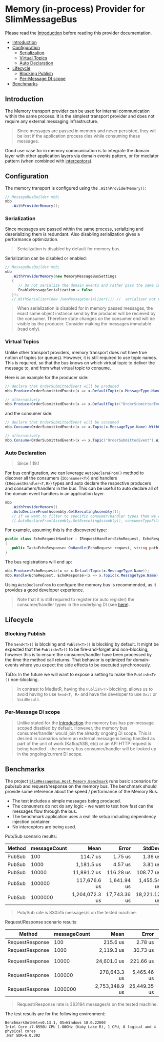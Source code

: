 # Memory (in-process) Provider for SlimMessageBus <!-- omit in toc -->

Please read the [Introduction](intro.md) before reading this provider documentation.

- [Introduction](#introduction)
- [Configuration](#configuration)
  - [Serialization](#serialization)
  - [Virtual Topics](#virtual-topics)
  - [Auto Declaration](#auto-declaration)
- [Lifecycle](#lifecycle)
  - [Blocking Publish](#blocking-publish)
  - [Per-Message DI scope](#per-message-di-scope)
- [Benchmarks](#benchmarks)
  
## Introduction

The Memory transport provider can be used for internal communication within the same process. It is the simplest transport provider and does not require any external messaging infrastructure.

> Since messages are passed in memory and never persisted, they will be lost if the application process dies while consuming these messages.

Good use case for in memory communication is to integrate the domain layer with other application layers via domain events pattern, or for mediator pattern (when combined with [interceptors](intro.md#interceptors)).

## Configuration

The memory transport is configured using the `.WithProviderMemory()`:

```cs
// MessageBusBuilder mbb;
mbb
   .WithProviderMemory();
```

### Serialization

Since messages are passed within the same process, serializing and deserializing them is redundant. Also disabling serialization gives a performance optimization.

> Serialization is disabled by default for memory bus.

Serialization can be disabled or enabled:

```cs
// MessageBusBuilder mbb;
mbb
   .WithProviderMemory(new MemoryMessageBusSettings
   {
      // Do not serialize the domain events and rather pass the same instance across handlers
      EnableMessageSerialization = false
   });
   //.WithSerializer(new JsonMessageSerializer()); //  serializer not needed if EnableMessageSerialization = false
```

> When serialization is disabled for in memory passed messages, the exact same object instance send by the producer will be recieved by the consumer. Therefore state changes on the consumer end will be visible by the producer. Consider making the messages immutable (read only).

### Virtual Topics

Unlike other transport providers, memory transport does not have true notion of topics (or queues). However, it is still required to use topic names. This is required, so that the bus knows on which virtual topic to deliver the message to, and from what virtual topic to consume.

Here is an example for the producer side:

```cs
// declare that OrderSubmittedEvent will be produced
mbb.Produce<OrderSubmittedEvent>(x => x.DefaultTopic(x.MessageType.Name));

// alternatively
mbb.Produce<OrderSubmittedEvent>(x => x.DefaultTopic("OrderSubmittedEvent"));
```

and the consumer side:

```cs
// declare that OrderSubmittedEvent will be consumed
mbb.Consume<OrderSubmittedEvent>(x => x.Topic(x.MessageType.Name).WithConsumer<OrderSubmittedHandler>());

// alternatively
mbb.Consume<OrderSubmittedEvent>(x => x.Topic("OrderSubmittedEvent").WithConsumer<OrderSubmittedHandler>());
```

### Auto Declaration

> Since 1.19.1

For bus configuration, we can leverage `AutoDeclareFrom()` method to discover all the consumers (`IConsumer<T>`) and handlers (`IRequestHandler<T,R>`) types and auto declare the respective producers and consumers/handlers in the bus. This can be useful to auto declare all of the domain event handlers in an application layer.

```cs
mbb
   .WithProviderMemory()
   .AutoDeclareFrom(Assembly.GetExecutingAssembly());
   // If we want to filter to specific consumer/handler types then we can supply an additional filter:
   //.AutoDeclareFrom(Assembly.GetExecutingAssembly(), consumerTypeFilter: (consumerType) => consumerType.Name.EndsWith("Handler"));
```

For example, assuming this is the discovered type:

```cs
public class EchoRequestHandler : IRequestHandler<EchoRequest, EchoResponse>
{
   public Task<EchoResponse> OnHandle(EchoRequest request, string path) { /* ... */ }
}
```

The bus registrations will end up:

```cs
mbb.Produce<EchoRequest>(x => x.DefaultTopic(x.MessageType.Name));
mbb.Handle<EchoRequest, EchoResponse>(x => x.Topic(x.MessageType.Name).WithConsumer<EchoRequestHandler>());
```

Using `AutoDeclareFrom` to configure the memory bus is recommended, as it provides a good developer experience.

> Note that it is still required to register (or auto register) the consumer/handler types in the underlying DI (see [here](intro.md#autoregistration-of-consumers-interceptors-and-configurators)).

## Lifecycle

### Blocking Publish

The `Send<T>()` is blocking and `Publsh<T>()` is blocking by default.
It might be expected that the `Publish<T>()` to be fire-and-forget and non-blocking, however this is to ensure the consumer/handler have been processed by the time the method call returns. That behavior is optimized for domain-events where you expect the side effects to be executed synchronously.

ToDo: In the future we will want to expose a setting to make the `Publish<T>()` non-blocking.

> In contrast to MediatR, having the `Publish<T>` blocking, allows us to avoid having to use `Send<T, R>` and have the developer to use `Unit` or `VoidResult`.

### Per-Message DI scope

> Unlike stated for the [Introduction](intro.md) the memory bus has per-message scoped disabled by default. However, the memory bus consumer/handler would join the already ongoing DI scope. This is desired in scenarios where an external message is being handled as part of the unit of work (Kafka/ASB, etc) or an API HTTP request is being handled - the memory bus consumer/handler will be looked up in the ongoing/current DI scope.

## Benchmarks

The project [`SlimMessageBus.Host.Memory.Benchmark`](/src/Tests/SlimMessageBus.Host.Memory.Benchmark/) runs basic scenarios for pub/sub and request/response on the memory bus. The benchmark should provide some reference about the speed / performance of the Memory Bus.

- The test includes a simple messages being produced.
- The consumers do not do any logic - we want to test how fast can the messages flow through the bus.
- The benchmark application uses a real life setup including dependency injection container.
- No interceptors are being used.

Pub/Sub scenario results:

| Method | messageCount |           Mean |        Error |       StdDev |       Gen 0 |     Gen 1 |     Gen 2 |  Allocated |
| ------ | ------------ | -------------: | -----------: | -----------: | ----------: | --------: | --------: | ---------: |
| PubSub | 100          |       114.7 us |      1.75 us |      1.36 us |     13.3057 |         - |         - |      55 KB |
| PubSub | 1000         |     1,181.5 us |      4.57 us |      3.81 us |    130.8594 |         - |         - |     540 KB |
| PubSub | 10000        |    11,891.2 us |    116.28 us |    108.77 us |   1296.8750 |   62.5000 |   31.2500 |   5,491 KB |
| PubSub | 100000       |   117,676.6 us |  1,641.94 us |  1,455.54 us |  12800.0000 |  600.0000 |  600.0000 |  54,394 KB |
| PubSub | 1000000      | 1,204,072.3 us | 17,743.36 us | 18,221.12 us | 128000.0000 | 3000.0000 | 3000.0000 | 539,825 KB |

> Pub/Sub rate is 830515 messages/s on the tested machine.

Request/Response scenario results:

| Method          | messageCount |           Mean |        Error |       StdDev |       Gen 0 |      Gen 1 |     Gen 2 |    Allocated |
| --------------- | ------------ | -------------: | -----------: | -----------: | ----------: | ---------: | --------: | -----------: |
| RequestResponse | 100          |       215.6 us |      2.78 us |      2.46 us |     28.0762 |     0.2441 |         - |       115 KB |
| RequestResponse | 1000         |     2,119.3 us |     30.73 us |     25.66 us |    277.3438 |    35.1563 |         - |     1,141 KB |
| RequestResponse | 10000        |    24,601.0 us |    221.66 us |    185.10 us |   2000.0000 |   968.7500 |  468.7500 |    11,507 KB |
| RequestResponse | 100000       |   278,643.3 us |  5,465.46 us |  8,509.06 us |  19000.0000 |  6000.0000 | 2000.0000 |   114,559 KB |
| RequestResponse | 1000000      | 2,753,348.9 us | 25,449.35 us | 23,805.34 us | 186000.0000 | 51000.0000 | 6000.0000 | 1,141,392 KB |

> Request/Response rate is 363194 messages/s on the tested machine.

The test results are for the following environment:

```text
BenchmarkDotNet=v0.13.1, OS=Windows 10.0.22000
Intel Core i7-8550U CPU 1.80GHz (Kaby Lake R), 1 CPU, 8 logical and 4 physical cores
.NET SDK=6.0.302
```
